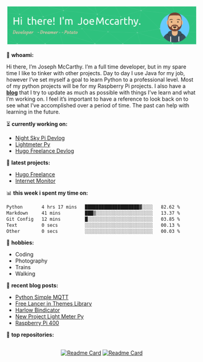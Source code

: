 ![Header](./github-header-image.png)

🧐 **whoami:**

Hi there, I’m Joseph McCarthy. I’m a full time developer, but in my spare time I like to tinker with other projects. Day to day I use Java for my job, however I’ve set myself a goal to learn Python to a professional level. Most of my python projects will be for my Raspberry Pi projects. I also have a [__blog__](https://joseph-mccarthy.github.io) that I try to update as much as possible with things I’ve learn and what I’m working on. I feel it’s important to have a reference to look back on to see what I’ve accomplished over a period of time. The past can help with learning in the future.


:hourglass_flowing_sand: **currently working on:**
<!-- SPUD_WORKING_ON:START -->
- [Night Sky Pi Devlog](https://joseph-mccarthy.github.io/devlogs/night-sky-pi/)
- [Lightmeter Py](https://joseph-mccarthy.github.io/devlogs/lightmeter-py/)
- [Hugo Freelance Devlog](https://joseph-mccarthy.github.io/devlogs/hugo-freelance/)
<!-- SPUD_WORKING_ON:END -->

🌱 **latest projects:**
<!-- SPUD_PROJECTS:START -->
- [Hugo Freelance](https://joseph-mccarthy.github.io/projects/hugo-freelance/)
- [Internet Monitor](https://joseph-mccarthy.github.io/projects/internet-monitor/)
<!-- SPUD_PROJECTS:END -->

📊 **this week i spent my time on:**
<!--START_SECTION:waka-->

```text
Python       4 hrs 17 mins   ████████████████████▓░░░░   82.62 %
Markdown     41 mins         ███▒░░░░░░░░░░░░░░░░░░░░░   13.37 %
Git Config   12 mins         █░░░░░░░░░░░░░░░░░░░░░░░░   03.85 %
Text         0 secs          ░░░░░░░░░░░░░░░░░░░░░░░░░   00.13 %
Other        0 secs          ░░░░░░░░░░░░░░░░░░░░░░░░░   00.03 %
```

<!--END_SECTION:waka-->

📅 **hobbies:**
- Coding
- Photography
- Trains
- Walking

:memo: **recent blog posts:**
<!-- SPUD_POSTS:START -->
- [Python Simple MQTT](https://joseph-mccarthy.github.io/posts/python-simple-mqtt/)
- [Free Lancer in Themes Library](https://joseph-mccarthy.github.io/posts/free-lancer-in-themes-library/)
- [Harlow Bindicator](https://joseph-mccarthy.github.io/posts/harlow-bindicator/)
- [New Project Light Meter Py](https://joseph-mccarthy.github.io/posts/new-project-light-meter-py/)
- [Raspberry Pi 400](https://joseph-mccarthy.github.io/posts/pi-400/)
<!-- SPUD_POSTS:END -->

:abacus: **top repositories:**
</br>
</br>
<div align="center">

  [![Readme Card](https://github-readme-stats.vercel.app/api/pin/?username=joseph-mccarthy&repo=internet-monitor)](https://github.com/joseph-mccarthy/internet-monitor)
[![Readme Card](https://github-readme-stats.vercel.app/api/pin/?username=joseph-mccarthy&repo=hugo-bootstrap-freelancer-template)](https://github.com/joseph-mccarthy/hugo-bootstrap-freelancer-template)

  </div>

